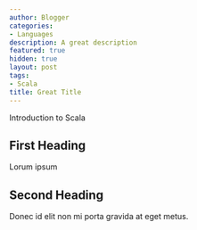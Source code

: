 ```yaml
---
author: Blogger
categories:
- Languages
description: A great description
featured: true
hidden: true
layout: post
tags:
- Scala
title: Great Title
---
```


Introduction to Scala

## First Heading

Lorum ipsum

## Second Heading

Donec id elit non mi porta gravida at eget metus.